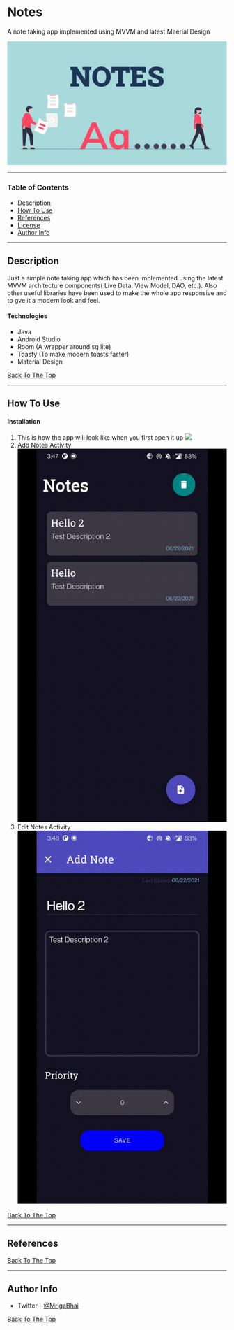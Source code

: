 # Notes
A note taking app implemented using MVVM and latest Maerial Design

![Project Image](https://github.com/glitch-droid/Notes/blob/master/app/src/main/res/raw/welcome_pic.png)


---

### Table of Contents

- [Description](#description)
- [How To Use](#how-to-use)
- [References](#references)
- [License](#license)
- [Author Info](#author-info)

---

## Description

Just a simple note taking app which has been implemented using the latest MVVM architecture components( Live Data, View Model, DAO, etc.). Also other useful libraries have been used to make the whole app responsive and to gve it a modern look and feel. 

#### Technologies

- Java
- Android Studio
- Room (A wrapper around sq lite)
- Toasty (To make modern toasts faster)
- Material Design

[Back To The Top](#read-me-template)

---

## How To Use


#### Installation
1.  This is how the app will look like when you first open it up
![](https://github.com/glitch-droid/Notes/blob/master/app/src/main/res/raw/open_scrn.png)
2.  Add Notes Activity
![](https://github.com/glitch-droid/Notes/blob/master/app/src/main/res/raw/add_note.gif)
3.  Edit Notes Activity
![](https://github.com/glitch-droid/Notes/blob/master/app/src/main/res/raw/edit_note.gif)

[Back To The Top](#read-me-template)

---

## References
[Back To The Top](#read-me-template)

---

## Author Info

- Twitter - [@MrigaBhai](https://www.facebook.com/mriganka.bharali.547)

[Back To The Top](#read-me-template)
